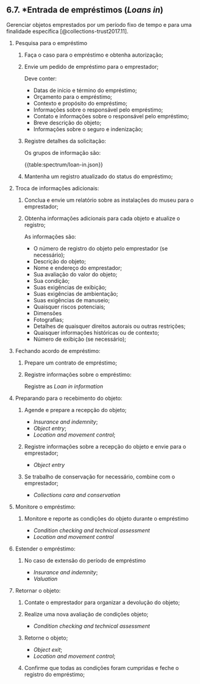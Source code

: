 ## 6.7. \*Entrada de empréstimos (_Loans in_)

Gerenciar objetos emprestados por um período fixo de tempo e para uma finalidade específica [@collections-trust2017.11].

1.  Pesquisa para o empréstimo

    1.  Faça o caso para o empréstimo e obtenha autorização;

    2.  Envie um pedido de empréstimo para o emprestador;

        Deve conter:

        -   Datas de início e término do empréstimo;
        -   Orçamento para o empréstimo;
        -   Contexto e propósito do empréstimo;
        -   Informações sobre o responsável pelo empréstimo;
        -   Contato e informações sobre o responsável pelo empréstimo;
        -   Breve descrição do objeto;
        -   Informações sobre o seguro e indenização;

    3.  Registre detalhes da solicitação:

        Os grupos de informação são:

        {{table:spectrum/loan-in.json}}

    4.  Mantenha um registro atualizado do status do empréstimo;

2.  Troca de informações adicionais:

    1.  Conclua e envie um relatório sobre as instalações do museu para o emprestador;

    2.  Obtenha informações adicionais para cada objeto e atualize o registro;

        As informações são:

        -   O número de registro do objeto pelo emprestador (se necessário);
        -   Descrição do objeto;
        -   Nome e endereço do emprestador;
        -   Sua avaliação do valor do objeto;
        -   Sua condição;
        -   Suas exigências de exibição;
        -   Suas exigências de ambientação;
        -   Suas exigências de manuseio;
        -   Quaisquer riscos potenciais;
        -   Dimensões
        -   Fotografias;
        -   Detalhes de quaisquer direitos autorais ou outras restrições;
        -   Quaisquer informações históricas ou de contexto;
        -   Número de exibição (se necessário);

3.  Fechando acordo de empréstimo:

    1.  Prepare um contrato de empréstimo;

    2.  Registre informações sobre o empréstimo:

        Registre as _Loan in information_

4.  Preparando para o recebimento do objeto:

    1.  Agende e prepare a recepção do objeto;

        -   _Insurance and indemnity_;
        -   _Object entry_;
        -   _Location and movement control_;

    2.  Registre informações sobre a recepção do objeto e envie para o emprestador;

        -   _Object entry_

    3.  Se trabalho de conservação for necessário, combine com o emprestador;

        -   _Collections cara and conservation_

5.  Monitore o empréstimo:

    1.  Monitore e reporte as condições do objeto durante o empréstimo

        -   _Condition checking and technical assessment_
        -   _Location and movement control_

6.  Estender o empréstimo:

    1.  No caso de extensão do período de empréstimo

        -   _Insurance and indemnity_;
        -   _Valuation_

7.  Retornar o objeto:

    1.  Contate o emprestador para organizar a devolução do objeto;

    2.  Realize uma nova avaliação de condições objeto;

        -   _Condition checking and technical assessment_

    3.  Retorne o objeto;

        -   _Object exit_;
        -   _Location and movement control_;

    4.  Confirme que todas as condições foram cumpridas e feche o registro do empréstimo;
